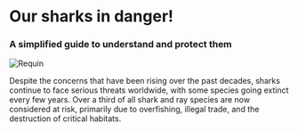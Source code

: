 # Our sharks in danger!
### A simplified guide to understand and protect them

![Requin](https://github.com/user-attachments/assets/1da6f5a5-2547-4b2d-9364-660c7aafa13d)

Despite the concerns that have been rising over the past decades, sharks continue to face serious threats worldwide, with some species going extinct every few years. Over a third of all shark and ray species are now considered at risk, primarily due to overfishing, illegal trade, and the destruction of critical habitats.
